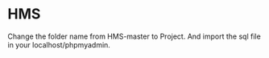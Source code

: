 # HMS
Change the folder name from HMS-master to Project.
And import the sql file in your localhost/phpmyadmin.
